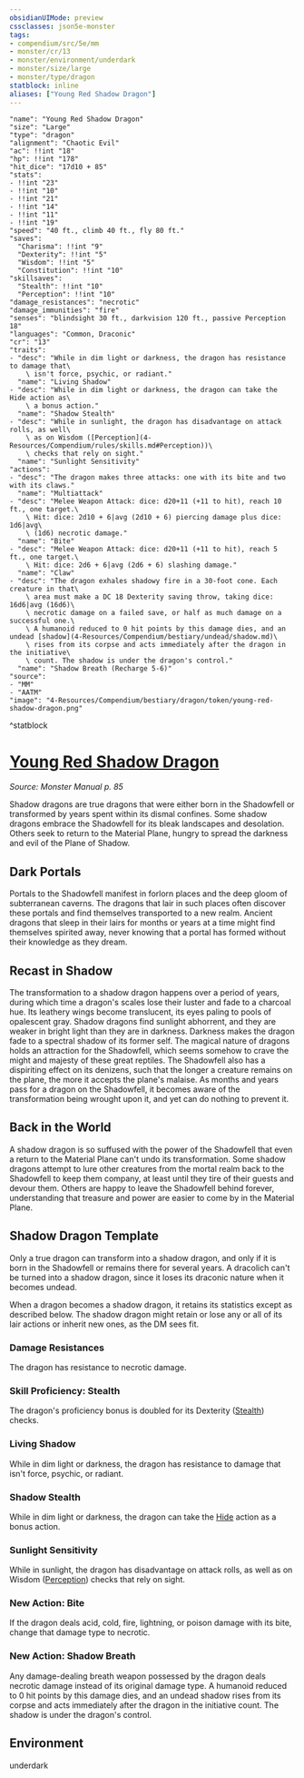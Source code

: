 ```yaml
---
obsidianUIMode: preview
cssclasses: json5e-monster
tags:
- compendium/src/5e/mm
- monster/cr/13
- monster/environment/underdark
- monster/size/large
- monster/type/dragon
statblock: inline
aliases: ["Young Red Shadow Dragon"]
---
```

```statblock
"name": "Young Red Shadow Dragon"
"size": "Large"
"type": "dragon"
"alignment": "Chaotic Evil"
"ac": !!int "18"
"hp": !!int "178"
"hit_dice": "17d10 + 85"
"stats":
- !!int "23"
- !!int "10"
- !!int "21"
- !!int "14"
- !!int "11"
- !!int "19"
"speed": "40 ft., climb 40 ft., fly 80 ft."
"saves":
  "Charisma": !!int "9"
  "Dexterity": !!int "5"
  "Wisdom": !!int "5"
  "Constitution": !!int "10"
"skillsaves":
  "Stealth": !!int "10"
  "Perception": !!int "10"
"damage_resistances": "necrotic"
"damage_immunities": "fire"
"senses": "blindsight 30 ft., darkvision 120 ft., passive Perception 18"
"languages": "Common, Draconic"
"cr": "13"
"traits":
- "desc": "While in dim light or darkness, the dragon has resistance to damage that\
    \ isn't force, psychic, or radiant."
  "name": "Living Shadow"
- "desc": "While in dim light or darkness, the dragon can take the Hide action as\
    \ a bonus action."
  "name": "Shadow Stealth"
- "desc": "While in sunlight, the dragon has disadvantage on attack rolls, as well\
    \ as on Wisdom ([Perception](4-Resources/Compendium/rules/skills.md#Perception))\
    \ checks that rely on sight."
  "name": "Sunlight Sensitivity"
"actions":
- "desc": "The dragon makes three attacks: one with its bite and two with its claws."
  "name": "Multiattack"
- "desc": "Melee Weapon Attack: dice: d20+11 (+11 to hit), reach 10 ft., one target.\
    \ Hit: dice: 2d10 + 6|avg (2d10 + 6) piercing damage plus dice: 1d6|avg\
    \ (1d6) necrotic damage."
  "name": "Bite"
- "desc": "Melee Weapon Attack: dice: d20+11 (+11 to hit), reach 5 ft., one target.\
    \ Hit: dice: 2d6 + 6|avg (2d6 + 6) slashing damage."
  "name": "Claw"
- "desc": "The dragon exhales shadowy fire in a 30-foot cone. Each creature in that\
    \ area must make a DC 18 Dexterity saving throw, taking dice: 16d6|avg (16d6)\
    \ necrotic damage on a failed save, or half as much damage on a successful one.\
    \ A humanoid reduced to 0 hit points by this damage dies, and an undead [shadow](4-Resources/Compendium/bestiary/undead/shadow.md)\
    \ rises from its corpse and acts immediately after the dragon in the initiative\
    \ count. The shadow is under the dragon's control."
  "name": "Shadow Breath (Recharge 5-6)"
"source":
- "MM"
- "AATM"
"image": "4-Resources/Compendium/bestiary/dragon/token/young-red-shadow-dragon.png"
```
^statblock
# [Young Red Shadow Dragon](4-Resources/Compendium/bestiary/dragon/young-red-shadow-dragon.md)
*Source: Monster Manual p. 85*  

Shadow dragons are true dragons that were either born in the Shadowfell or transformed by years spent within its dismal confines. Some shadow dragons embrace the Shadowfell for its bleak landscapes and desolation. Others seek to return to the Material Plane, hungry to spread the darkness and evil of the Plane of Shadow.

## Dark Portals

Portals to the Shadowfell manifest in forlorn places and the deep gloom of subterranean caverns. The dragons that lair in such places often discover these portals and find themselves transported to a new realm. Ancient dragons that sleep in their lairs for months or years at a time might find themselves spirited away, never knowing that a portal has formed without their knowledge as they dream.

## Recast in Shadow

The transformation to a shadow dragon happens over a period of years, during which time a dragon's scales lose their luster and fade to a charcoal hue. Its leathery wings become translucent, its eyes paling to pools of opalescent gray. Shadow dragons find sunlight abhorrent, and they are weaker in bright light than they are in darkness. Darkness makes the dragon fade to a spectral shadow of its former self. The magical nature of dragons holds an attraction for the Shadowfell, which seems somehow to crave the might and majesty of these great reptiles. The Shadowfell also has a dispiriting effect on its denizens, such that the longer a creature remains on the plane, the more it accepts the plane's malaise. As months and years pass for a dragon on the Shadowfell, it becomes aware of the transformation being wrought upon it, and yet can do nothing to prevent it.

## Back in the World

A shadow dragon is so suffused with the power of the Shadowfell that even a return to the Material Plane can't undo its transformation. Some shadow dragons attempt to lure other creatures from the mortal realm back to the Shadowfell to keep them company, at least until they tire of their guests and devour them. Others are happy to leave the Shadowfell behind forever, understanding that treasure and power are easier to come by in the Material Plane.

## Shadow Dragon Template

Only a true dragon can transform into a shadow dragon, and only if it is born in the Shadowfell or remains there for several years. A dracolich can't be turned into a shadow dragon, since it loses its draconic nature when it becomes undead.

When a dragon becomes a shadow dragon, it retains its statistics except as described below. The shadow dragon might retain or lose any or all of its lair actions or inherit new ones, as the DM sees fit.

### Damage Resistances

The dragon has resistance to necrotic damage.

### Skill Proficiency: Stealth

The dragon's proficiency bonus is doubled for its Dexterity ([Stealth](4-Resources/Compendium/rules/skills.md#Stealth)) checks.

### Living Shadow

While in dim light or darkness, the dragon has resistance to damage that isn't force, psychic, or radiant.

### Shadow Stealth

While in dim light or darkness, the dragon can take the [Hide](4-Resources/Compendium/rules/actions.md#Hide) action as a bonus action.

### Sunlight Sensitivity

While in sunlight, the dragon has disadvantage on attack rolls, as well as on Wisdom ([Perception](4-Resources/Compendium/rules/skills.md#Perception)) checks that rely on sight.

### New Action: Bite

If the dragon deals acid, cold, fire, lightning, or poison damage with its bite, change that damage type to necrotic.

### New Action: Shadow Breath

Any damage-dealing breath weapon possessed by the dragon deals necrotic damage instead of its original damage type. A humanoid reduced to 0 hit points by this damage dies, and an undead shadow rises from its corpse and acts immediately after the dragon in the initiative count. The shadow is under the dragon's control.



## Environment

underdark
